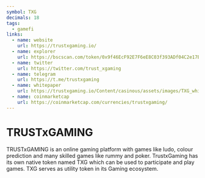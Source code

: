 ```yaml
---
symbol: TXG
decimals: 18
tags:
  - gamefi
links:
  - name: website
    url: https://trustxgaming.io/
  - name: explorer
    url: https://bscscan.com/token/0x9f46EcF92E7F6eE8C03f393ADf04C2e17B8cD0B0
  - name: twitter
    url: https://twitter.com/trust_xgaming
  - name: telegram
    url: https://t.me/trustxgaming
  - name: whitepaper
    url: https://trustxgaming.io/Content/casinous/assets/images/TXG_whitepaper.pdf
  - name: coinmarketcap
    url: https://coinmarketcap.com/currencies/trustxgaming/
---
```


# TRUSTxGAMING

TRUSTxGAMING is an online gaming platform with games like ludo, colour prediction and many skilled games like rummy and poker. TrustxGaming has its own native token named TXG which can be used to participate and play games. TXG serves as utility token in its Gaming ecosystem.
